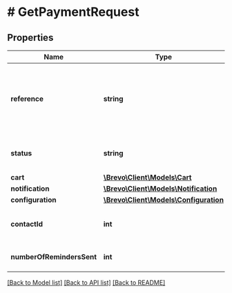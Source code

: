 # # GetPaymentRequest

## Properties

Name | Type | Description | Notes
------------ | ------------- | ------------- | -------------
**reference** | **string** | Reference of the payment request, it will appear on the payment page. |
**status** | **string** | Status of the payment request. |
**cart** | [**\Brevo\Client\Models\Cart**](Cart.md) |  |
**notification** | [**\Brevo\Client\Models\Notification**](Notification.md) |  |
**configuration** | [**\Brevo\Client\Models\Configuration**](Configuration.md) |  | [optional]
**contactId** | **int** | Brevo ID of the contact requested to pay. | [optional]
**numberOfRemindersSent** | **int** | number of reminders sent. | [optional]

[[Back to Model list]](../../README.md#models) [[Back to API list]](../../README.md#endpoints) [[Back to README]](../../README.md)
